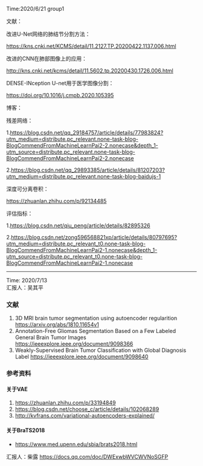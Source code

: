 
Time:2020/6/21
group1

文献：

改进U-Net网络的肺结节分割方法：

 https://kns.cnki.net/KCMS/detail/11.2127.TP.20200422.1137.006.html 

改进的CNN在肺部图像上的应用：

http://kns.cnki.net/kcms/detail/11.5602.tp.20200430.1726.006.html 

DENSE-INception U-net用于医学图像分割：

https://doi.org/10.1016/j.cmpb.2020.105395

博客：

残差网络：

1.https://blog.csdn.net/qq_29184757/article/details/77983824?utm_medium=distribute.pc_relevant.none-task-blog-BlogCommendFromMachineLearnPai2-2.nonecase&depth_1-utm_source=distribute.pc_relevant.none-task-blog-BlogCommendFromMachineLearnPai2-2.nonecase

2.https://blog.csdn.net/qq_29893385/article/details/81207203?utm_medium=distribute.pc_relevant.none-task-blog-baidujs-1

深度可分离卷积：

https://zhuanlan.zhihu.com/p/92134485

评估指标：

1.https://blog.csdn.net/qiu_peng/article/details/82895326

2.https://blog.csdn.net/zong596568821xp/article/details/80797695?utm_medium=distribute.pc_relevant_t0.none-task-blog-BlogCommendFromMachineLearnPai2-1.nonecase&depth_1-utm_source=distribute.pc_relevant_t0.none-task-blog-BlogCommendFromMachineLearnPai2-1.nonecase

---
Time: 2020/7/13  
汇报人：吴其平  
### 文献  
1. 3D MRI brain tumor segmentation using autoencoder regularition https://arxiv.org/abs/1810.11654v1  
2. Annotation-Free Gliomas Segmentation Based on a Few Labeled General Brain Tumor Images https://ieeexplore.ieee.org/document/9098366  
3. Weakly-Supervised Brain Tumor Classification with Global Diagnosis Label https://ieeexplore.ieee.org/document/9098640  

### 参考资料  
#### 关于VAE  
1. https://zhuanlan.zhihu.com/p/33194849  
2. https://blog.csdn.net/choose_c/article/details/102068289  
3. http://kvfrans.com/variational-autoencoders-explained/  
#### 关于BraTS2018
- https://www.med.upenn.edu/sbia/brats2018.html  

汇报人：柴露
https://docs.qq.com/doc/DWExwbWVCWVNoSGFP

